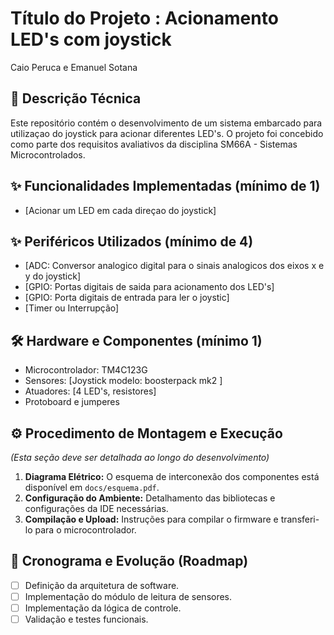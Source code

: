 # Título do Projeto : Acionamento LED's com joystick
Caio Peruca e 
Emanuel Sotana

## 📝 Descrição Técnica

Este repositório contém o desenvolvimento de um sistema embarcado para utilizaçao do joystick para acionar diferentes LED's. O projeto foi concebido como parte dos requisitos avaliativos da disciplina SM66A - Sistemas Microcontrolados.

## ✨ Funcionalidades Implementadas (mínimo de 1)

- [Acionar um LED em cada direçao do joystick]

## ✨ Periféricos Utilizados (mínimo de 4)

- [ADC: Conversor analogico digital para o sinais analogicos dos eixos x e y do joystick]
- [GPIO: Portas digitais de saida para acionamento dos LED's]
- [GPIO: Porta digitais de entrada para ler o joystic]
- [Timer ou Interrupção]


## 🛠️ Hardware e Componentes (mínimo 1)

* Microcontrolador: TM4C123G
* Sensores: [Joystick modelo: boosterpack mk2 ]
* Atuadores: [4 LED's, resistores]
* Protoboard e jumperes

## ⚙️ Procedimento de Montagem e Execução

*(Esta seção deve ser detalhada ao longo do desenvolvimento)*

1.  **Diagrama Elétrico:** O esquema de interconexão dos componentes está disponível em `docs/esquema.pdf`.
2.  **Configuração do Ambiente:** Detalhamento das bibliotecas e configurações da IDE necessárias.
3.  **Compilação e Upload:** Instruções para compilar o firmware e transferi-lo para o microcontrolador.

## 🚀 Cronograma e Evolução (Roadmap)

- [ ] Definição da arquitetura de software.
- [ ] Implementação do módulo de leitura de sensores.
- [ ] Implementação da lógica de controle.
- [ ] Validação e testes funcionais.

